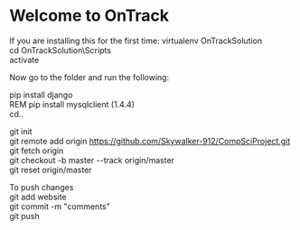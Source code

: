 # Welcome to OnTrack

If you are installing this for the first time: 
virtualenv OnTrackSolution  
cd OnTrackSolution\Scripts  
activate 

Now go to the folder and run the following:

pip install django  
REM pip install mysqlclient (1.4.4)  
cd..   

git init  
git remote add origin https://github.com/Skywalker-912/CompSciProject.git  
git fetch origin  
git checkout -b master --track origin/master   
git reset origin/master   

To push changes  
git add website  
git commit -m "comments"  
git push
